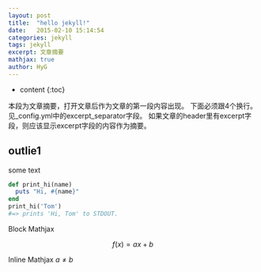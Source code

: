 ```yaml
---
layout: post
title:  "hello jekyll!"
date:   2015-02-10 15:14:54
categories: jekyll
tags: jekyll
excerpt: 文章摘要
mathjax: true
author: HyG
---
```


* content
{:toc}

本段为文章摘要，打开文章后作为文章的第一段内容出现。
下面必须跟4个换行。见_config.yml中的excerpt_separator字段。
如果文章的header里有excerpt字段，则应该显示excerpt字段的内容作为摘要。





## outlie1
some text

```ruby
def print_hi(name)
  puts "Hi, #{name}"
end
print_hi('Tom')
#=> prints 'Hi, Tom' to STDOUT.
```

Block Mathjax

$$
f(x) = ax + b
$$

Inline Mathjax $a \neq b$

